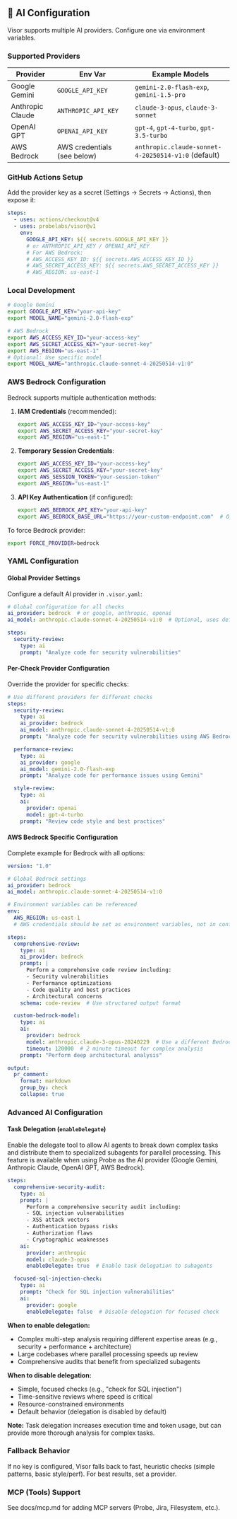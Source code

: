 ## 🤖 AI Configuration

Visor supports multiple AI providers. Configure one via environment variables.

### Supported Providers

| Provider | Env Var | Example Models |
|----------|---------|----------------|
| Google Gemini | `GOOGLE_API_KEY` | `gemini-2.0-flash-exp`, `gemini-1.5-pro` |
| Anthropic Claude | `ANTHROPIC_API_KEY` | `claude-3-opus`, `claude-3-sonnet` |
| OpenAI GPT | `OPENAI_API_KEY` | `gpt-4`, `gpt-4-turbo`, `gpt-3.5-turbo` |
| AWS Bedrock | AWS credentials (see below) | `anthropic.claude-sonnet-4-20250514-v1:0` (default) |

### GitHub Actions Setup
Add the provider key as a secret (Settings → Secrets → Actions), then expose it:

```yaml
steps:
  - uses: actions/checkout@v4
  - uses: probelabs/visor@v1
    env:
      GOOGLE_API_KEY: ${{ secrets.GOOGLE_API_KEY }}
      # or ANTHROPIC_API_KEY / OPENAI_API_KEY
      # For AWS Bedrock:
      # AWS_ACCESS_KEY_ID: ${{ secrets.AWS_ACCESS_KEY_ID }}
      # AWS_SECRET_ACCESS_KEY: ${{ secrets.AWS_SECRET_ACCESS_KEY }}
      # AWS_REGION: us-east-1
```

### Local Development

```bash
# Google Gemini
export GOOGLE_API_KEY="your-api-key"
export MODEL_NAME="gemini-2.0-flash-exp"

# AWS Bedrock
export AWS_ACCESS_KEY_ID="your-access-key"
export AWS_SECRET_ACCESS_KEY="your-secret-key"
export AWS_REGION="us-east-1"
# Optional: Use specific model
export MODEL_NAME="anthropic.claude-sonnet-4-20250514-v1:0"
```

### AWS Bedrock Configuration

Bedrock supports multiple authentication methods:

1. **IAM Credentials** (recommended):
   ```bash
   export AWS_ACCESS_KEY_ID="your-access-key"
   export AWS_SECRET_ACCESS_KEY="your-secret-key"
   export AWS_REGION="us-east-1"
   ```

2. **Temporary Session Credentials**:
   ```bash
   export AWS_ACCESS_KEY_ID="your-access-key"
   export AWS_SECRET_ACCESS_KEY="your-secret-key"
   export AWS_SESSION_TOKEN="your-session-token"
   export AWS_REGION="us-east-1"
   ```

3. **API Key Authentication** (if configured):
   ```bash
   export AWS_BEDROCK_API_KEY="your-api-key"
   export AWS_BEDROCK_BASE_URL="https://your-custom-endpoint.com"  # Optional
   ```

To force Bedrock provider:
```bash
export FORCE_PROVIDER=bedrock
```

### YAML Configuration

#### Global Provider Settings

Configure a default AI provider in `.visor.yaml`:

```yaml
# Global configuration for all checks
ai_provider: bedrock  # or google, anthropic, openai
ai_model: anthropic.claude-sonnet-4-20250514-v1:0  # Optional, uses default if not specified

steps:
  security-review:
    type: ai
    prompt: "Analyze code for security vulnerabilities"
```

#### Per-Check Provider Configuration

Override the provider for specific checks:

```yaml
# Use different providers for different checks
steps:
  security-review:
    type: ai
    ai_provider: bedrock
    ai_model: anthropic.claude-sonnet-4-20250514-v1:0
    prompt: "Analyze code for security vulnerabilities using AWS Bedrock"

  performance-review:
    type: ai
    ai_provider: google
    ai_model: gemini-2.0-flash-exp
    prompt: "Analyze code for performance issues using Gemini"

  style-review:
    type: ai
    ai:
      provider: openai
      model: gpt-4-turbo
    prompt: "Review code style and best practices"
```

#### AWS Bedrock Specific Configuration

Complete example for Bedrock with all options:

```yaml
version: "1.0"

# Global Bedrock settings
ai_provider: bedrock
ai_model: anthropic.claude-sonnet-4-20250514-v1:0

# Environment variables can be referenced
env:
  AWS_REGION: us-east-1
  # AWS credentials should be set as environment variables, not in config

steps:
  comprehensive-review:
    type: ai
    ai_provider: bedrock
    prompt: |
      Perform a comprehensive code review including:
      - Security vulnerabilities
      - Performance optimizations
      - Code quality and best practices
      - Architectural concerns
    schema: code-review  # Use structured output format

  custom-bedrock-model:
    type: ai
    ai:
      provider: bedrock
      model: anthropic.claude-3-opus-20240229  # Use a different Bedrock model
      timeout: 120000  # 2 minute timeout for complex analysis
    prompt: "Perform deep architectural analysis"

output:
  pr_comment:
    format: markdown
    group_by: check
    collapse: true
```

### Advanced AI Configuration

#### Task Delegation (`enableDelegate`)

Enable the delegate tool to allow AI agents to break down complex tasks and distribute them to specialized subagents for parallel processing. This feature is available when using Probe as the AI provider (Google Gemini, Anthropic Claude, OpenAI GPT, AWS Bedrock).

```yaml
steps:
  comprehensive-security-audit:
    type: ai
    prompt: |
      Perform a comprehensive security audit including:
      - SQL injection vulnerabilities
      - XSS attack vectors
      - Authentication bypass risks
      - Authorization flaws
      - Cryptographic weaknesses
    ai:
      provider: anthropic
      model: claude-3-opus
      enableDelegate: true  # Enable task delegation to subagents

  focused-sql-injection-check:
    type: ai
    prompt: "Check for SQL injection vulnerabilities"
    ai:
      provider: google
      enableDelegate: false  # Disable delegation for focused check
```

**When to enable delegation:**
- Complex multi-step analysis requiring different expertise areas (e.g., security + performance + architecture)
- Large codebases where parallel processing speeds up review
- Comprehensive audits that benefit from specialized subagents

**When to disable delegation:**
- Simple, focused checks (e.g., "check for SQL injection")
- Time-sensitive reviews where speed is critical
- Resource-constrained environments
- Default behavior (delegation is disabled by default)

**Note:** Task delegation increases execution time and token usage, but can provide more thorough analysis for complex tasks.

### Fallback Behavior

If no key is configured, Visor falls back to fast, heuristic checks (simple patterns, basic style/perf). For best results, set a provider.

### MCP (Tools) Support
See docs/mcp.md for adding MCP servers (Probe, Jira, Filesystem, etc.).

